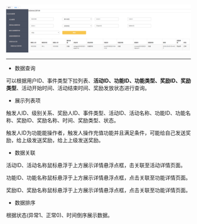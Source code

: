 ![](/assets/Q1111.png)

---

* 数据查询

可以根据用户ID、事件类型下拉列表、**活动ID、功能ID、功能类型、奖励ID、奖励类型**、活动开始时间、活动结束时间、奖励发放状态进行查询。

* 展示列表项

触发人ID、级别关系、奖励人ID、事件类型、活动ID、活动名称、功能ID、功能名称、奖励ID、奖励名称、时间、奖励类型、状态。

触发人ID为功能能操作者，触发人操作充值功能并且满足条件，可能给自己发送奖励，给上级发送奖励，给上上级发送奖励。

* 数据关联

活动ID、活动名称鼠标悬浮于上方展示详情悬浮点框，击关联至活动详情页面。

功能ID、功能名称鼠标悬浮于上方展示详情悬浮点框，点击关联至功能详情页面。

奖励ID、奖励名称鼠标悬浮于上方展示详情悬浮点框，点击关联至功能详情页面。

* 数据排序

根据状态\(异常1、正常0\)、时间倒序展示数据。


